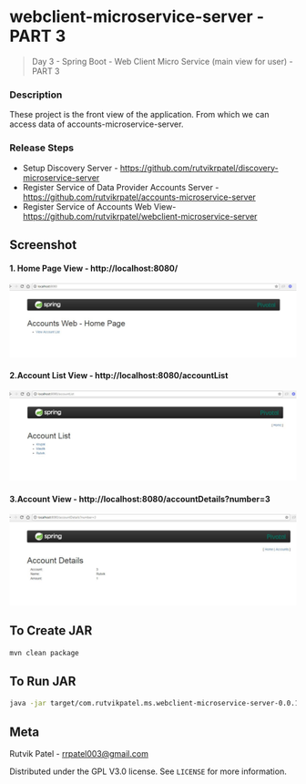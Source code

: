 # webclient-microservice-server - PART 3
> Day 3 - Spring Boot - Web Client Micro Service (main view for user) - PART 3

### Description
These project is the front view of the application. From which we can access data of accounts-microservice-server.


### Release Steps

* Setup Discovery Server - https://github.com/rutvikrpatel/discovery-microservice-server
* Register Service of Data Provider Accounts Server - https://github.com/rutvikrpatel/accounts-microservice-server
* Register Service of Accounts Web View- https://github.com/rutvikrpatel/webclient-microservice-server


## Screenshot
#### 1. Home Page View - http://localhost:8080/
![](webclient-microservice-server-master3.1.JPG)

#### 2.Account List View - http://localhost:8080/accountList
![](webclient-microservice-server-master3.2.JPG)

#### 3.Account View - http://localhost:8080/accountDetails?number=3
![](webclient-microservice-server-master3.3.JPG)


## To Create JAR

```sh
mvn clean package
```


## To Run JAR

```sh
java -jar target/com.rutvikpatel.ms.webclient-microservice-server-0.0.1-SNAPSHOT.jar
```


## Meta

Rutvik Patel - rrpatel003@gmail.com

Distributed under the GPL V3.0 license. See ``LICENSE`` for more information.
